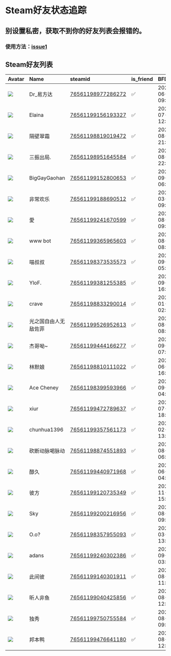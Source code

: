 # Steam好友状态追踪
## 别设置私密，获取不到你的好友列表会报错的。

### 使用方法：[issue1](https://github.com/systemannounce/SteamFriends/issues/1)
## Steam好友列表
| Avatar                                                                            | Name         | steamid                                                                     | is_friend   | BFD                 | removed_time   | Remark   |
|:----------------------------------------------------------------------------------|:-------------|:----------------------------------------------------------------------------|:------------|:--------------------|:---------------|:---------|
| ![](https://avatars.steamstatic.com/9ab854c23ad39c58c4a0dcb78a9104a2cd9691d4.jpg) | Dr_易方达       | [76561198977286272](https://steamcommunity.com/profiles/76561198977286272/) | ✅           | 2024-06-28 09:25:09 |                |          |
| ![](https://avatars.steamstatic.com/8bc3e81eb09cb7272a0c010028636b83995d809f.jpg) | Elaina       | [76561199156193327](https://steamcommunity.com/profiles/76561199156193327/) | ✅           | 2024-07-24 12:06:23 |                |          |
| ![](https://avatars.steamstatic.com/d72c8ef0f183faf564b9407572d51751794acd15.jpg) | 隔壁翠霜         | [76561198819019472](https://steamcommunity.com/profiles/76561198819019472/) | ✅           | 2024-08-14 21:46:52 |                |          |
| ![](https://avatars.steamstatic.com/fb368f4e54e24ead377c2da716f80234e9b60f2a.jpg) | 三振出局.        | [76561198951645584](https://steamcommunity.com/profiles/76561198951645584/) | ✅           | 2024-08-14 22:02:02 |                |          |
| ![](https://avatars.steamstatic.com/35350bca9864279facc586fae7cf5425d71e0228.jpg) | BigGayGaohan | [76561199152800653](https://steamcommunity.com/profiles/76561199152800653/) | ✅           | 2021-09-02 06:45:16 |                |          |
| ![](https://avatars.steamstatic.com/6889e542266ff1eca9c32d7f405a723a0e19f756.jpg) | 非常欢乐         | [76561199188690512](https://steamcommunity.com/profiles/76561199188690512/) | ✅           | 2025-03-21 09:09:30 |                |          |
| ![](https://avatars.steamstatic.com/edea68afd57a75255af47916521ba7b4bd0174c1.jpg) | 愛            | [76561199241670599](https://steamcommunity.com/profiles/76561199241670599/) | ✅           | 2024-08-14 09:10:28 |                |          |
| ![](https://avatars.steamstatic.com/653bb10707d8acd1298add07c2a91237e26f9aa8.jpg) | www bot      | [76561199365965603](https://steamcommunity.com/profiles/76561199365965603/) | ✅           | 2024-08-20 08:37:56 |                |          |
| ![](https://avatars.steamstatic.com/ef5c7b824283b46c8694384735eb4c83914d3c5e.jpg) | 喵叔叔          | [76561198373535573](https://steamcommunity.com/profiles/76561198373535573/) | ✅           | 2024-09-11 05:39:03 |                |          |
| ![](https://avatars.steamstatic.com/ee0e6adb9c075b0b40cbedba2f8699d1c040ca6c.jpg) | YloF.        | [76561199381255385](https://steamcommunity.com/profiles/76561199381255385/) | ✅           | 2023-09-08 16:39:50 |                |          |
| ![](https://avatars.steamstatic.com/0a491ca6f919356580af570a7dd02c89f8b6d6df.jpg) | crave        | [76561198833290014](https://steamcommunity.com/profiles/76561198833290014/) | ✅           | 2022-01-15 02:18:40 |                |          |
| ![](https://avatars.steamstatic.com/4c369d580640b4d2fc0a380f5d0d76be93800c55.jpg) | 光之国自由人无敌佐菲   | [76561199526952613](https://steamcommunity.com/profiles/76561199526952613/) | ✅           | 2024-08-20 08:45:54 |                |          |
| ![](https://avatars.steamstatic.com/fc5d8974fd3b0cd4519d382edd70e89172d6da5b.jpg) | 杰哥呦~         | [76561199444166277](https://steamcommunity.com/profiles/76561199444166277/) | ✅           | 2024-09-02 07:24:45 |                |          |
| ![](https://avatars.steamstatic.com/af45dd6272007445935ba805d988da67ac8561c4.jpg) | 林默娘          | [76561198810111022](https://steamcommunity.com/profiles/76561198810111022/) | ✅           | 2021-06-26 16:17:39 |                |          |
| ![](https://avatars.steamstatic.com/0c3cba907b350f2b5a29b6de1603e80138dc5ebe.jpg) | Ace Cheney   | [76561198399593966](https://steamcommunity.com/profiles/76561198399593966/) | ✅           | 2023-09-29 04:57:13 |                |          |
| ![](https://avatars.steamstatic.com/fef49e7fa7e1997310d705b2a6158ff8dc1cdfeb.jpg) | xiur         | [76561199472789637](https://steamcommunity.com/profiles/76561199472789637/) | ✅           | 2023-07-07 18:07:44 |                |          |
| ![](https://avatars.steamstatic.com/3d70cf655ebfe21a5532ebbfb32d8821ed8dd7bc.jpg) | chunhua1396  | [76561199357561173](https://steamcommunity.com/profiles/76561199357561173/) | ✅           | 2024-02-14 13:09:17 |                |          |
| ![](https://avatars.steamstatic.com/148ff422f2245ab66abfeabf3f7506861d6b703b.jpg) | 砍断动脉喝脉动      | [76561198874551893](https://steamcommunity.com/profiles/76561198874551893/) | ✅           | 2024-08-16 06:26:00 |                |          |
| ![](https://avatars.steamstatic.com/91ea116081aea3c320af48a52e030b57c3819969.jpg) | 醇久           | [76561199440971968](https://steamcommunity.com/profiles/76561199440971968/) | ✅           | 2023-06-02 04:31:55 |                |          |
| ![](https://avatars.steamstatic.com/37cb8fa2ddc7c562bc34b08be92d00afca5dfeac.jpg) | 彼方           | [76561199120735349](https://steamcommunity.com/profiles/76561199120735349/) | ✅           | 2023-11-07 15:34:17 |                |          |
| ![](https://avatars.steamstatic.com/655c353c97f33f49ac8d344a5b38bd21f0709aa4.jpg) | Sky          | [76561199200216956](https://steamcommunity.com/profiles/76561199200216956/) | ✅           | 2024-08-14 09:57:51 |                |          |
| ![](https://avatars.steamstatic.com/6d48d7253c768dcc8eae046a28209b7532c76921.jpg) | O.o?         | [76561198357955093](https://steamcommunity.com/profiles/76561198357955093/) | ✅           | 2023-03-29 13:36:45 |                |          |
| ![](https://avatars.steamstatic.com/8a8b3d714358864e3b26025fc31b0d7d2fc8e142.jpg) | adans        | [76561199240302386](https://steamcommunity.com/profiles/76561199240302386/) | ✅           | 2024-09-16 03:13:02 |                |          |
| ![](https://avatars.steamstatic.com/205d40ba481ef4a69ef0bad0706507d4abc07612.jpg) | 此间彼          | [76561199140301911](https://steamcommunity.com/profiles/76561199140301911/) | ✅           | 2024-08-23 11:18:52 |                |          |
| ![](https://avatars.steamstatic.com/120b530fed0aa8f6b6b07ea0fece829e61a36ed1.jpg) | 昕人非鱼         | [76561199040425856](https://steamcommunity.com/profiles/76561199040425856/) | ✅           | 2024-08-18 12:42:32 |                |          |
| ![](https://avatars.steamstatic.com/7bbb0056e9a11c2918151721e3f453edb050d51f.jpg) | 独秀           | [76561199750755584](https://steamcommunity.com/profiles/76561199750755584/) | ✅           | 2024-08-14 09:10:30 |                |          |
| ![](https://avatars.steamstatic.com/f2eca8d585fdc2d0d5e7abd8c22437506a89642c.jpg) | 邦本鸭          | [76561199476641180](https://steamcommunity.com/profiles/76561199476641180/) | ✅           | 2024-08-26 12:43:17 |                |          |